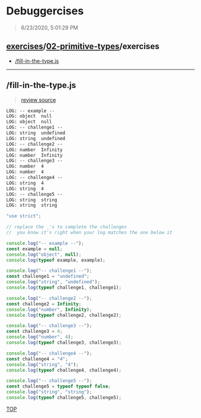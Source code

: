 # Debuggercises 

> 6/23/2020, 5:01:29 PM 

## [exercises](../../README.md)/[02-primitive-types](../README.md)/exercises 

- [/fill-in-the-type.js](#fill-in-the-typejs)  
---

## /fill-in-the-type.js 

>  
>
> [review source](../../../exercises/02-primitive-types/exercises/fill-in-the-type.js)

```txt
LOG: -- example --
LOG: object  null
LOG: object  null
LOG: -- challenge1 --
LOG: string  undefined
LOG: string  undefined
LOG: -- challenge2 --
LOG: number  Infinity
LOG: number  Infinity
LOG: -- challenge3 --
LOG: number  4
LOG: number  4
LOG: -- challenge4 --
LOG: string  4
LOG: string  4
LOG: -- challenge5 --
LOG: string  string
LOG: string  string
```

```js
"use strict";

// replace the _'s to complete the challenges
//  you know it's right when your log matches the one below it

console.log("-- example --");
const example = null;
console.log("object", null);
console.log(typeof example, example);

console.log("-- challenge1 --");
const challenge1 = "undefined";
console.log("string", "undefined");
console.log(typeof challenge1, challenge1);

console.log("-- challenge2 --");
const challenge2 = Infinity;
console.log("number", Infinity);
console.log(typeof challenge2, challenge2);

console.log("-- challenge3 --");
const challenge3 = 4;
console.log("number", 4);
console.log(typeof challenge3, challenge3);

console.log("-- challenge4 --");
const challenge4 = "4";
console.log("string", "4");
console.log(typeof challenge4, challenge4);

console.log("-- challenge5 --");
const challenge5 = typeof typeof false;
console.log("string", "string");
console.log(typeof challenge5, challenge5);

```

[TOP](#debuggercises)

